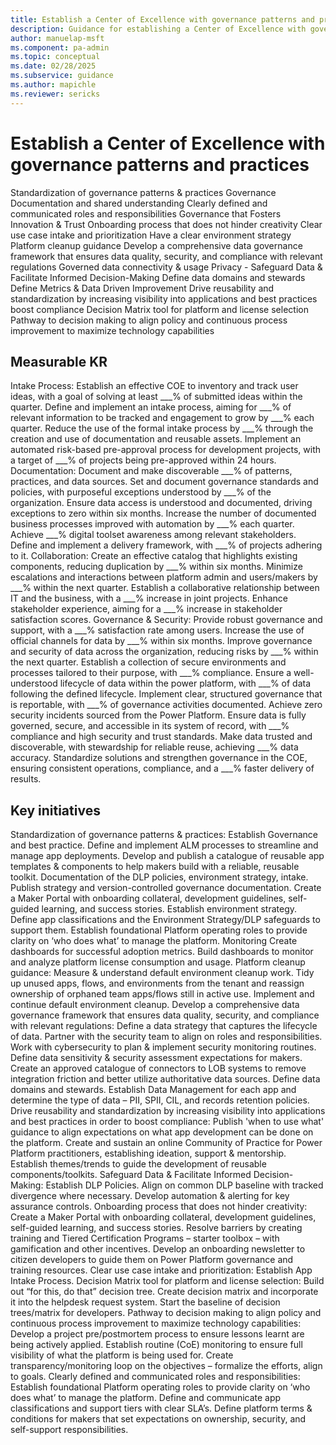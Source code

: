 ```yaml
---
title: Establish a Center of Excellence with governance patterns and practices
description: Guidance for establishing a Center of Excellence with governance patterns and practices
author: manuelap-msft
ms.component: pa-admin
ms.topic: conceptual
ms.date: 02/28/2025
ms.subservice: guidance
ms.author: mapichle
ms.reviewer: sericks
---
```


# Establish a Center of Excellence with governance patterns and practices

Standardization of governance patterns & practices 
Governance Documentation and shared understanding 
Clearly defined and communicated roles and responsibilities 
Governance that Fosters Innovation & Trust
Onboarding process that does not hinder creativity 
Clear use case intake and prioritization 
Have a clear environment strategy 
Platform cleanup guidance 
Develop a comprehensive data governance framework that ensures data quality, security, and compliance with relevant regulations 
Governed data connectivity & usage 
Privacy - Safeguard Data & Facilitate Informed Decision-Making 
Define data domains and stewards 
Define Metrics & Data Driven Improvement 
Drive reusability and standardization by increasing visibility into applications and best practices boost compliance 
Decision Matrix tool for platform and license selection 
Pathway to decision making to align policy and continuous process improvement to maximize technology capabilities 

## Measurable KR

Intake Process:
Establish an effective COE to inventory and track user ideas, with a goal of solving at least ___% of submitted ideas within the quarter. 
Define and implement an intake process, aiming for ___% of relevant information to be tracked and engagement to grow by ___% each quarter. 
Reduce the use of the formal intake process by ___% through the creation and use of documentation and reusable assets. 
Implement an automated risk-based pre-approval process for development projects, with a target of ___% of projects being pre-approved within 24 hours. 
Documentation:
Document and make discoverable ___% of patterns, practices, and data sources. 
Set and document governance standards and policies, with purposeful exceptions understood by ___% of the organization. 
Ensure data access is understood and documented, driving exceptions to zero within six months. 
Increase the number of documented business processes improved with automation by ___% each quarter. 
Achieve ___% digital toolset awareness among relevant stakeholders. 
Define and implement a delivery framework, with ___% of projects adhering to it. 
Collaboration:
Create an effective catalog that highlights existing components, reducing duplication by ___% within six months. 
Minimize escalations and interactions between platform admin and users/makers by ___% within the next quarter. 
Establish a collaborative relationship between IT and the business, with a ___% increase in joint projects. 
Enhance stakeholder experience, aiming for a ___% increase in stakeholder satisfaction scores. 
Governance & Security:
Provide robust governance and support, with a ___% satisfaction rate among users. 
Increase the use of official channels for data by ___% within six months. 
Improve governance and security of data across the organization, reducing risks by ___% within the next quarter. 
Establish a collection of secure environments and processes tailored to their purpose, with ___% compliance. 
Ensure a well-understood lifecycle of data within the power platform, with ___% of data following the defined lifecycle. 
Implement clear, structured governance that is reportable, with ___% of governance activities documented. 
Achieve zero security incidents sourced from the Power Platform. 
Ensure data is fully governed, secure, and accessible in its system of record, with ___% compliance and high security and trust standards. 
Make data trusted and discoverable, with stewardship for reliable reuse, achieving ___% data accuracy. 
Standardize solutions and strengthen governance in the COE, ensuring consistent operations, compliance, and a ___% faster delivery of results. 

## Key initiatives

Standardization of governance patterns & practices: 
Establish Governance and best practice. 
Define and implement ALM processes to streamline and manage app deployments. 
Develop and publish a catalogue of reusable app templates & components to help makers build with a reliable, reusable toolkit. 
Documentation of the DLP policies, environment strategy, intake. 
Publish strategy and version-controlled governance documentation. 
Create a Maker Portal with onboarding collateral, development guidelines, self-guided learning, and success stories. 
Establish environment strategy. 
Define app classifications and the Environment Strategy/DLP safeguards to support them. 
Establish foundational Platform operating roles to provide clarity on ‘who does what’ to manage the platform. 
Monitoring 
Create dashboards for successful adoption metrics. 
Build dashboards to monitor and analyze platform license consumption and usage. 
Platform cleanup guidance: 
Measure & understand default environment cleanup work. 
Tidy up unused apps, flows, and environments from the tenant and reassign ownership of orphaned team apps/flows still in active use. 
Implement and continue default environment cleanup. 
Develop a comprehensive data governance framework that ensures data quality, security, and compliance with relevant regulations: 
Define a data strategy that captures the lifecycle of data. 
Partner with the security team to align on roles and responsibilities. 
Work with cybersecurity to plan & implement security monitoring routines. 
Define data sensitivity & security assessment expectations for makers. 
Create an approved catalogue of connectors to LOB systems to remove integration friction and better utilize authoritative data sources. 
Define data domains and stewards. 
Establish Data Management for each app and determine the type of data – PII, SPII, CIL, and records retention policies. 
Drive reusability and standardization by increasing visibility into applications and best practices in order to boost compliance: 
Publish 'when to use what' guidance to align expectations on what app development can be done on the platform. 
Create and sustain an online Community of Practice for Power Platform practitioners, establishing ideation, support & mentorship. 
Establish themes/trends to guide the development of reusable components/toolkits. 
Safeguard Data & Facilitate Informed Decision-Making: 
Establish DLP Policies. 
Align on common DLP baseline with tracked divergence where necessary. 
Develop automation & alerting for key assurance controls. 
Onboarding process that does not hinder creativity: 
Create a Maker Portal with onboarding collateral, development guidelines, self-guided learning, and success stories. 
Resolve barriers by creating training and Tiered Certification Programs – starter toolbox – with gamification and other incentives. 
Develop an onboarding newsletter to citizen developers to guide them on Power Platform governance and training resources. 
Clear use case intake and prioritization: 
Establish App Intake Process. 
Decision Matrix tool for platform and license selection: 
Build out “for this, do that” decision tree. 
Create decision matrix and incorporate it into the helpdesk request system. 
Start the baseline of decision trees/matrix for developers. 
Pathway to decision making to align policy and continuous process improvement to maximize technology capabilities: 
Develop a project pre/postmortem process to ensure lessons learnt are being actively applied. 
Establish routine (CoE) monitoring to ensure full visibility of what the platform is being used for. 
Create transparency/monitoring loop on the objectives – formalize the efforts, align to goals. 
Clearly defined and communicated roles and responsibilities: 
Establish foundational Platform operating roles to provide clarity on ‘who does what’ to manage the platform. 
Define and communicate app classifications and support tiers with clear SLA’s. 
Define platform terms & conditions for makers that set expectations on ownership, security, and self-support responsibilities. 
